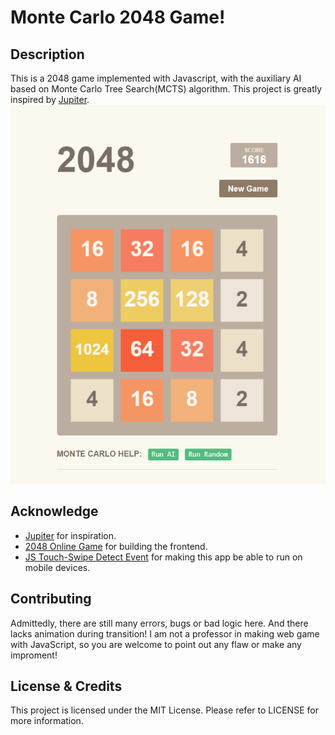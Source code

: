 # Monte Carlo 2048 Game!
## Description
This is a 2048 game implemented with Javascript, with the auxiliary AI based on Monte Carlo Tree Search(MCTS) algorithm. This project is greatly inspired by [Jupiter](https://github.com/xtrp/jupiter).
![Demo Image](demo.PNG)
## Acknowledge
- [Jupiter](https://github.com/xtrp/jupiter) for inspiration.
- [2048 Online Game](https://play2048.co/) for building the frontend.
- [JS Touch-Swipe Detect Event](https://stackoverflow.com/a/17567696/13260317) for making this app be able to run on mobile devices.
## Contributing
Admittedly, there are still many errors, bugs or bad logic here. And there lacks animation during transition! I am not a professor in making web game with JavaScript, so you are welcome to point out any flaw or make any improment!
## License & Credits
This project is licensed under the MIT License. Please refer to LICENSE for more information.